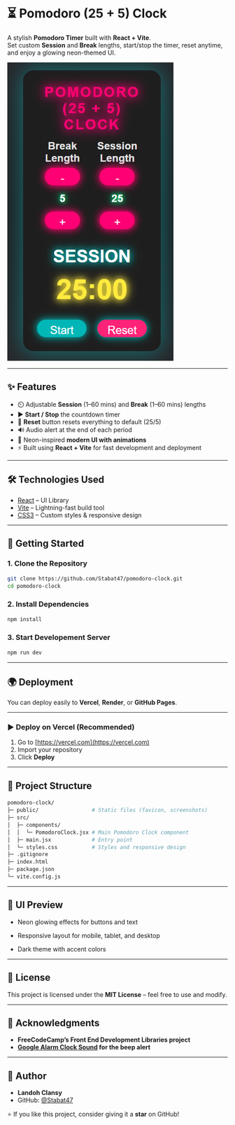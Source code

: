# ⏳ Pomodoro (25 + 5) Clock

A stylish **Pomodoro Timer** built with **React + Vite**.  
Set custom **Session** and **Break** lengths, start/stop the timer, reset anytime, and enjoy a glowing neon-themed UI.

![Pomodoro Clock Screenshot](public/screenshot.png)

---

## ✨ Features

- ⏲️ Adjustable **Session** (1–60 mins) and **Break** (1–60 mins) lengths  
- ▶️ **Start / Stop** the countdown timer  
- 🔄 **Reset** button resets everything to default (25/5)  
- 🔊 Audio alert at the end of each period  
- 🌟 Neon-inspired **modern UI with animations**  
- ⚡ Built using **React + Vite** for fast development and deployment  

---

## 🛠️ Technologies Used

- [React](https://react.dev/) – UI Library  
- [Vite](https://vitejs.dev/) – Lightning-fast build tool  
- [CSS3](https://developer.mozilla.org/en-US/docs/Web/CSS) – Custom styles & responsive design  

---

## 🚀 Getting Started

### 1. Clone the Repository
```bash
git clone https://github.com/Stabat47/pomodoro-clock.git
cd pomodoro-clock
```
### 2. Install Dependencies
```bash
npm install
```

### 3. Start Developement Server
```bash 
npm run dev
```

---

## 🌍 Deployment

You can deploy easily to **Vercel**, **Render**, or **GitHub Pages**.

---

### ▶ Deploy on Vercel (Recommended)

1. Go to [https://vercel.com](https://vercel.com)
2. Import your repository
3. Click **Deploy**

---


## 📂 Project Structure
```bash
pomodoro-clock/
├─ public/                 # Static files (favicon, screenshots)
├─ src/
│  ├─ components/
│  │  └─ PomodoroClock.jsx # Main Pomodoro Clock component
│  ├─ main.jsx             # Entry point
│  └─ styles.css           # Styles and responsive design
├─ .gitignore
├─ index.html
├─ package.json
└─ vite.config.js
```
---
## 🎨 UI Preview

- Neon glowing effects for buttons and text

- Responsive layout for mobile, tablet, and desktop

- Dark theme with accent colors
---

## 📝 License

This project is licensed under the **MIT License** – feel free to use and modify.

---

## 🙌 Acknowledgments

- **FreeCodeCamp’s Front End Development Libraries project**  
- **[Google Alarm Clock Sound](https://actions.google.com/sounds/v1/alarms/alarm_clock.ogg) for the beep alert**

---

## 👤 Author

- **Landoh Clansy**
- GitHub: [@Stabat47](https://github.com/Stabat47)  
  

⭐ If you like this project, consider giving it a **star** on GitHub!
